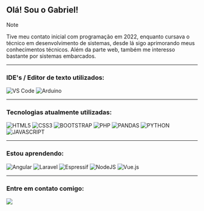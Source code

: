 <h2>Olá! Sou o Gabriel!</h2>

> [!NOTE]  
> Tive meu contato inicial com programação em 2022, enquanto cursava o técnico em desenvolvimento de sistemas, desde lá sigo aprimorando meus conhecimentos técnicos. Além da parte web, também me interesso bastante por sistemas embarcados.

<hr>
<h3>IDE's / Editor de texto utilizados:</h3>

![VS Code](https://img.shields.io/badge/Visual_Studio_Code-060909?style=for-the-badge&logo=visual%20studio%20code&logoColor=3572a5)
![Arduino](https://img.shields.io/badge/Arduino_IDE-060909?style=for-the-badge&logo=arduino&logoColor=3572a5)

<hr>
<h3>Tecnologias atualmente utilizadas:</h3>

![HTML5](https://img.shields.io/badge/HTML5-060909?style=for-the-badge&logo=html5&logoColor=d44726)
![CSS3](https://img.shields.io/badge/CSS3-060909?style=for-the-badge&logo=css3&logoColor=3572a5)
![BOOTSTRAP](https://img.shields.io/badge/Bootstrap-060909?style=for-the-badge&logo=bootstrap&logoColor=563D7C)
![PHP](https://img.shields.io/badge/PHP-060909?style=for-the-badge&logo=php&logoColor=563D7C)
![PANDAS](https://img.shields.io/badge/Pandas-060909?style=for-the-badge&logo=pandas&logoColor=563D7C)
![PYTHON](https://img.shields.io/badge/Python-060909?style=for-the-badge&logo=python&logoColor=F7DF1E)
![JAVASCRIPT](https://img.shields.io/badge/JavaScript-060909?style=for-the-badge&logo=javascript&logoColor=F7DF1E)

<hr>
<h3>Estou aprendendo:</h3>

![Angular](https://img.shields.io/badge/angular-060909.svg?style=for-the-badge&logo=angular&logoColor=d44726)
![Laravel](https://img.shields.io/badge/laravel-060909.svg?style=for-the-badge&logo=laravel&logoColor=d44726)
![Espressif](https://img.shields.io/badge/espressif-060909.svg?style=for-the-badge&logo=espressif&logoColor=d44726)
![NodeJS](https://img.shields.io/badge/node.js-060909?style=for-the-badge&logo=node.js&logoColor=41b883)
![Vue.js](https://img.shields.io/badge/vuejs-060909.svg?style=for-the-badge&logo=vuedotjs&logoColor=41b883)

<hr>
<h3>Entre em contato comigo:</h3>
<a href="https://www.instagram.com/galvao.gabriell/"><img src="https://img.shields.io/badge/Instagram-060909?style=for-the-badge&logo=instagram&logoColor=white"></a>
